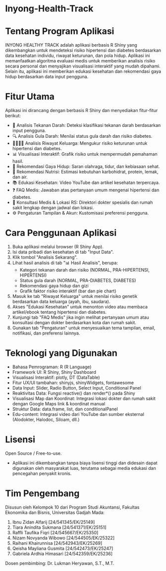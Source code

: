 # Inyong-Health-Track
# Tentang Program Aplikasi
INYONG HEALTHY TRACK adalah aplikasi berbasis R Shiny yang dikembangkan untuk mendeteksi risiko hipertensi dan diabetes berdasarkan data kesehatan individu, riwayat keturunan, dan pola hidup. Aplikasi ini memanfaatkan algoritma evaluasi medis untuk memberikan analisis risiko secara personal dan menyajikan visualisasi interaktif yang mudah dipahami. Selain itu, aplikasi ini memberikan edukasi kesehatan dan rekomendasi gaya hidup berdasarkan data input pengguna. 

# Fitur Utama 
Aplikasi ini dirancang dengan berbasis R Shiny dan menyediakan fitur-fitur berikut:

- 🔎 Analisis Tekanan Darah: Deteksi klasifikasi tekanan darah berdasarkan input pengguna.
- 🔍 Analisis Gula Darah: Menilai status gula darah dan risiko diabetes.
- 👨‍👩‍👧‍👦 Analisis Riwayat Keluarga: Mengukur risiko keturunan untuk hipertensi dan diabetes.
- 📊 Visualisasi Interaktif: Grafik risiko untuk mempermudah pemahaman hasil.
- 🧘 Rekomendasi Gaya Hidup: Saran olahraga, tidur, dan kebiasaan sehat.
- 🥗 Rekomendasi Nutrisi: Estimasi kebutuhan karbohidrat, protein, lemak, dan air.
- 📚 Edukasi Kesehatan: Video YouTube dan artikel kesehatan terpercaya.
- ❓ FAQ Medis: Jawaban atas pertanyaan umum mengenai hipertensi dan diabetes.
- 🏥 Konsultasi Medis & Lokasi RS: Direktori dokter spesialis dan rumah sakit lengkap dengan jadwal dan lokasi.
- ⚙️ Pengaturan Tampilan & Akun: Kustomisasi preferensi pengguna.

# Cara Penggunaan Aplikasi
1. Buka aplikasi melalui browser (R Shiny App).
2. Isi data pribadi dan kesehatan di tab "Input Data".
3. Klik tombol "Analisis Sekarang".
4. Lihat hasil analisis di tab "📊 Hasil Analisis", berupa:
    - Kategori tekanan darah dan risiko (NORMAL, PRA-HIPERTENSI, HIPERTENSI)
    - Status gula darah (NORMAL, PRA-DIABETES, DIABETES)
    - Rekomendasi gaya hidup dan gizi
    - Grafik faktor risiko interaktif (bar dan pie chart)
5. Masuk ke tab "Riwayat Keluarga" untuk menilai risiko genetik berdasarkan data keluarga (ayah, ibu, saudara).
6. Akses "Edukasi Kesehatan" untuk menonton video atau membaca artikel/ebook tentang hipertensi dan diabetes.
7. Kunjungi tab "FAQ Medis" jika ingin melihat pertanyaan umum atau konsultasi dengan dokter berdasarkan kota dan rumah sakit.
8. Gunakan tab "Pengaturan" untuk menyesuaikan tema tampilan, email, notifikasi, dan preferensi lainnya.

# Teknologi yang Digunakan 
- Bahasa Pemrograman: R (R Language)
- Framework UI: R Shiny, Shiny Dashboard
- Visualisasi Interaktif: plotly, DT (DataTable)
- Fitur UX/UI tambahan: shinyjs, shinyWidgets, fontawesome
- Data Input: Slider, Radio Button, Select Input, Conditional Panel
- Reaktivitas Data: Fungsi reactive() dan render*() pada Shiny
- Visualisasi Map dan Koordinat: Integrasi lokasi dokter dan rumah sakit dengan Google Maps link & koordinat manual
- Struktur Data: data.frame, list, dan conditionalPanel
- Edu-content: Integrasi video dari YouTube dan sumber eksternal (Alodokter, Halodoc, Siloam, dll.)

# Lisensi
Open Source / Free-to-use.
- Aplikasi ini dikembangkan tanpa biaya lisensi tinggi dan didesain dapat digunakan oleh masyarakat luas, terutama sebagai media edukasi dan pencegahan penyakit kronis. 

# Tim Pengembang
Disusun oleh Kelompok 10 dari Program Studi Akuntansi, Fakultas Ekonomika dan Bisnis, Universitas Gadjah Mada:

1. Ibnu Zidan Alfarij [24/541345/EK/25149]
2. Tiara Anindita Sukmana [24/541371/EK/25151]
3. Raffli Taufika Fiqri [24/545667/EK/25350]
4. Nizam Novyanda Wibowo [24/544505/EK/25322]
5. Raihani Khairunnisa [24/542943/EK/25269]
6. Qeisha Mayliana Gusmita [24/542473/EK/25247]
7. Gabriela Ardhia Himasari [24/542359/EK/25236]

Dosen pembimbing:
Dr. Lukman Heryawan, S.T., M.T.
